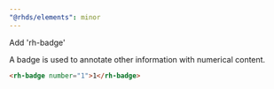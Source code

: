```yaml
---
"@rhds/elements": minor
---
```


Add 'rh-badge' 

A badge is used to annotate other information with numerical content.

```html
<rh-badge number="1">1</rh-badge>
```